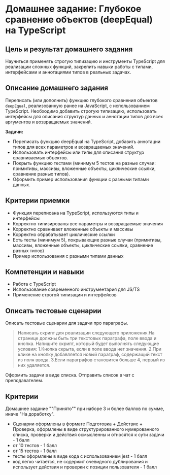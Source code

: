 # Домашнее задание: Глубокое сравнение объектов (deepEqual) на TypeScript

## Цель и результат домашнего задания

Научиться применять строгую типизацию и инструменты TypeScript для реализации сложных функций, закрепить навыки работы с типами, интерфейсами и аннотациями типов в реальных задачах.

## Описание домашнего задания

Переписать (или дополнить) функцию глубокого сравнения объектов `deepEqual`, реализованную ранее на JavaScript, с использованием TypeScript. Необходимо добавить строгую типизацию, использовать интерфейсы для описания структур данных и аннотации типов для всех аргументов и возвращаемых значений.

**Задачи:**

- Переписать функцию deepEqual на TypeScript, добавить аннотации типов для всех параметров и возвращаемых значений.
- Использовать интерфейсы или типы для описания структур сравниваемых объектов.
- Покрыть функцию тестами (минимум 5 тестов на разные случаи: примитивы, массивы, вложенные объекты, циклические ссылки, сравнение разных типов).
- Оформить пример использования функции с разными типами данных.

## Критерии приемки

- Функция переписана на TypeScript, используются типы и интерфейсы
- Корректно типизированы все параметры и возвращаемые значения
- Корректно сравнивает вложенные объекты и массивы
- Корректно обрабатывает циклические ссылки
- Есть тесты (минимум 5), покрывающие разные случаи (примитивы, массивы, вложенные объекты, циклические ссылки, сравнение разных типов)
- Пример использования с разными типами данных

## Компетенции и навыки

- Работа с TypeScript
- Использование современного инструментария для JS/TS
- Применение строгой типизации и интерфейсов

## Описать тестовые сценарии

Описать тестовые сценарии для задачи про параграфы.

> Написать скрипт для реализации следующего приложения.На странице должны быть три текстовых параграфа, поле ввода и кнопка. Напишите скрипт, который будет выполнять следующие условия:
> 1.Кнопка скрыта, если в поле ввода нет значения.
> 2.При клике на кнопку добавляется новый параграф, содержащий текст из поля ввода.
> 3.Если параграфов становится больше 4, первый из них удаляется.

Оформить задачи в виде списка. Отправить список в чат с преподавателем.

## Критерии

Домашнее задание ""Принято"" при наборе 3 и более баллов по сумме, иначе "На доработку".

- Сценарии оформлены в формате Подготовка + Действие + Проверка, оформлены в виде структурированного нумерованного списка, проверки и действия осмысленны и относятся к сути задачи - 1 балл
- от 10 тестов - 1 балл
- от 15 тестов - 1 балл
- тесты оформлены в виде кода с использованием jest - 1 балл
- код легко читается, не содержит очевидного дублирования и использует действия и проверки с позиции пользователя - 1 балл
